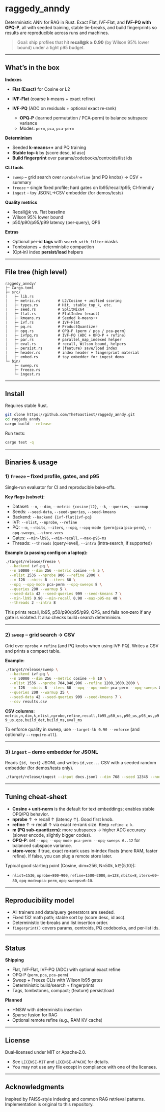 # raggedy\_anndy

Deterministic ANN for RAG in Rust. Exact Flat, IVF‑Flat, and **IVF‑PQ with OPQ‑P**, all with seeded training, stable tie‑breaks, and build fingerprints so results are reproducible across runs and machines.

> Goal: ship profiles that hit **recall\@k ≥ 0.90** (by Wilson 95% lower bound) under a tight p95 budget.

---

## What’s in the box

**Indexes**

* **Flat (Exact)** for Cosine or L2
* **IVF‑Flat** (coarse k‑means + exact refine)
* **IVF‑PQ** (ADC on residuals + optional exact re‑rank)

  * **OPQ‑P** (learned permutation / PCA‑perm) to balance subspace variance
  * Modes: `perm`, `pca`, `pca-perm`

**Determinism**

* Seeded **k‑means++** and PQ training
* **Stable top‑k** by (score desc, id asc)
* **Build fingerprint** over params/codebooks/centroids/list ids

**CLI tools**

* `sweep` – grid search over `nprobe`/`refine` (and PQ knobs) → CSV + summary
* `freeze` – single fixed profile; hard gates on lb95/recall/p95; CI‑friendly
* `ingest` – toy JSONL→CSV embedder (for demos/tests)

**Quality metrics**

* Recall\@k vs. Flat baseline
* Wilson 95% lower bound
* p50/p90/p95/p99 latency (per‑query), QPS

**Extras**

* Optional per‑id **tags** with `search_with_filter` masks
* Tombstones + deterministic compaction
* (Opt‑in) index **persist/load** helpers

---

## File tree (high level)

```
raggedy_anndy/
├─ Cargo.toml
├─ src/
|   ├─ lib.rs
|   ├─ metric.rs        # L2/Cosine + unified scoring
|   ├─ types.rs         # Hit, stable_top_k, etc.
|   ├─ seed.rs          # SplitMix64
|   ├─ flat.rs          # FlatIndex (exact)
|   ├─ kmeans.rs        # Seeded k‑means++
|   ├─ ivf.rs           # IVF‑Flat
|   ├─ pq.rs            # ProductQuantizer
|   ├─ opq.rs           # OPQ‑P (perm / pca / pca‑perm)
|   ├─ ivfpq.rs         # IVF‑PQ (ADC + OPQ‑P + refine)
|   ├─ par.rs           # parallel_map_indexed helper
|   ├─ eval.rs          # recall, Wilson bound, helpers
|   ├─ persist.rs       # (feature) save/load index
|   ├─ header.rs        # index header + fingerprint material
|   ├─ embed.rs         # toy embedder for ingest demo
└─ bin/
    ├─ sweep.rs
    ├─ freeze.rs
    └─ ingest.rs
```

---

## Install

Requires stable Rust.

```bash
git clone https://github.com/TheToastiest/raggedy_anndy.git
cd raggedy_anndy
cargo build --release
```

Run tests:

```bash
cargo test -q
```

---

## Binaries & usage

### 1) `freeze` – fixed profile, gates, and p95

Single‑run evaluator for CI and reproducible bake‑offs.

**Key flags (subset):**

* Dataset: `--n`, `--dim`, `--metric {cosine|l2}`, `--k`, `--queries`, `--warmup`
* Seeds: `--seed-data`, `--seed-queries`, `--seed-kmeans`
* Backend: `--backend {ivf-flat|ivf-pq}`
* IVF: `--nlist`, `--nprobe`, `--refine`
* PQ: `--m`, `--nbits`, `--iters`, `--opq`, `--opq-mode {perm|pca|pca-perm}`, `--opq-sweeps`, `--store-vecs`
* Gates: `--min-lb95`, `--min-recall`, `--max-p95-ms`
* Threads: `--threads` (query‑level), `--intra` (intra‑search, if supported)

**Example (a passing config on a laptop):**

```bash
./target/release/freeze \
  --backend ivf-pq \
  --n 50000 --dim 256 --metric cosine --k 5 \
  --nlist 1536 --nprobe 906 --refine 2000 \
  --m 128 --nbits 8 --iters 60 \
  --opq --opq-mode pca-perm --opq-sweeps 8 \
  --queries 200 --warmup 5 \
  --seed-data 42 --seed-queries 999 --seed-kmeans 7 \
  --min-lb95 0.90 --min-recall 0.90 --max-p95-ms 40 \
  --threads 2 --intra 8
```

This prints recall, lb95, p50/p90/p95/p99, QPS, and fails non‑zero if any gate is violated. It also checks build+search determinism.

---

### 2) `sweep` – grid search → CSV

Grid over `nprobe` × `refine` (and PQ knobs when using IVF‑PQ). Writes a CSV and prints a compact table.

**Example:**

```bash
./target/release/sweep \
  --backend ivf-pq \
  --n 50000 --dim 256 --metric cosine --k 10 \
  --nlist 1536 --nprobe 704,840,906 --refine 1200,1600,2000 \
  --m 128 --nbits 8 --iters 60 --opq --opq-mode pca-perm --opq-sweeps 8 \
  --queries 200 --warmup 25 \
  --seed-data 42 --seed-queries 999 --seed-kmeans 7 \
  --csv results.csv
```

**CSV columns:** `metric,n,dim,k,nlist,nprobe,refine,recall,lb95,p50_us,p90_us,p95_us,p99_us,qps,build_det,build_ms,eval_ms`

To enforce quality in sweep, use `--target-lb 0.90 --enforce` (and optionally `--require-all`).

---

### 3) `ingest` – demo embedder for JSONL

Reads `{id, text}` JSONL and writes `id,vec...` CSV with a seeded random embedder (for demos/tests only).

```bash
./target/release/ingest --input docs.jsonl --dim 768 --seed 12345 --normalize --out vectors.csv
```

---

## Tuning cheat‑sheet

* **Cosine + unit‑norm** is the default for text embeddings; enables stable OPQ/PQ behavior.
* **nprobe** ↑ → recall ↑ (latency ↑). Good first knob.
* **refine** ↑ → recall ↑ via exact re‑rank size. Keep `refine ≳ k`.
* **m (PQ sub‑quantizers)**: more subspaces → higher ADC accuracy (slower encode, slightly bigger codes).
* **OPQ‑P**: set `--opq --opq-mode pca-perm --opq-sweeps 6..12` for balanced subspace variance.
* **store‑vecs**: if true, exact re‑rank uses in‑index floats (more RAM, faster refine). If false, you can plug a remote store later.

Typical good starting point (Cosine, dim=256, N≈50k, k∈{5,10}):

* `nlist=1536`, `nprobe≈800–900`, `refine≈1500–2000`, `m=128`, `nbits=8`, `iters≈60–80`, `opq-mode=pca-perm`, `opq-sweeps≈6–10`.

---

## Reproducibility model

* All trainers and data/query generators are seeded.
* Fixed f32 math path; stable sort by (score desc, id asc).
* Deterministic tie‑breaks and list insertion order.
* `fingerprint()` covers params, centroids, PQ codebooks, and per‑list ids.

---

## Status

**Shipping**

* Flat, IVF‑Flat, IVF‑PQ (ADC) with optional exact refine
* OPQ‑P (`perm`, `pca`, `pca‑perm`)
* Sweep + Freeze CLIs with Wilson lb95 gates
* Deterministic build/search + fingerprints
* Tags, tombstones, compact; (feature) persist/load

**Planned**

* HNSW with deterministic insertion
* Sparse fusion for RAG
* Optional remote refine (e.g., RAM KV cache)

---

## License

Dual‑licensed under MIT or Apache‑2.0.

* See `LICENSE-MIT` and `LICENSE-APACHE` for details.
* You may not use any file except in compliance with one of the licenses.

---

## Acknowledgments

Inspired by FAISS‑style indexing and common RAG retrieval patterns. Implementation is original to this repository.
